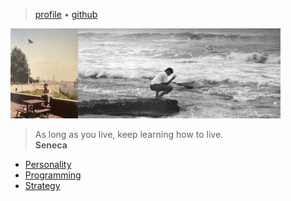 > [profile](/profile)
> &bull; [github](https://github.com/rubocode)

![banner](/photos/banner.png)

> As long as you live, keep learning how to live.  
> **Seneca**

* [Personality](/mbti)
* [Programming](/programming)
* [Strategy](/strategy)
